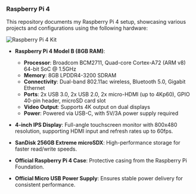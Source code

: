### Raspberry Pi 4

This repository documents my Raspberry Pi 4 setup, showcasing various projects and configurations using the following hardware:

![Raspberry Pi 4 Kit](https://github.com/user-attachments/assets/0f724052-9233-4220-a626-78ccb72ecb2c)

- **Raspberry Pi 4 Model B (8GB RAM)**:  
  - **Processor**: Broadcom BCM2711, Quad-core Cortex-A72 (ARM v8) 64-bit SoC @ 1.5GHz  
  - **Memory**: 8GB LPDDR4-3200 SDRAM  
  - **Connectivity**: Dual-band 802.11ac wireless, Bluetooth 5.0, Gigabit Ethernet  
  - **Ports**: 2x USB 3.0, 2x USB 2.0, 2x micro-HDMI (up to 4Kp60), GPIO 40-pin header, microSD card slot  
  - **Video Output**: Supports 4K output on dual displays  
  - **Power**: Powered via USB-C, with 5V/3A power supply required

- **4-inch IPS Display**: Full-angle touchscreen monitor with 800x480 resolution, supporting HDMI input and refresh rates up to 60fps.
- **SanDisk 256GB Extreme microSDX**: High-performance storage for faster read/write speeds.
- **Official Raspberry Pi 4 Case**: Protective casing from the Raspberry Pi Foundation.
- **Official Micro USB Power Supply**: Ensures stable power delivery for consistent performance.
